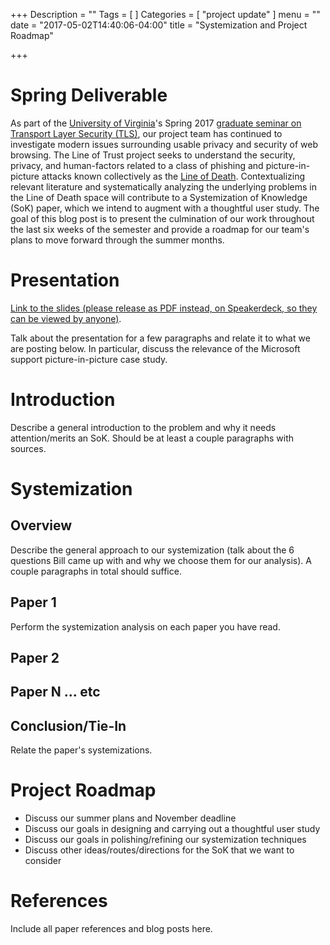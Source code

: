 +++
Description = ""
Tags = [
]
Categories = [
"project update"
]
menu = ""
date = "2017-05-02T14:40:06-04:00"
title = "Systemization and Project Roadmap"

+++

# Spring Deliverable
As part of the [University of Virginia](http://virginia.edu)'s Spring 2017 [graduate seminar
on Transport Layer Security (TLS)](https://tlseminar.github.io/), our project
team has continued to investigate modern issues surrounding usable privacy and
security of web browsing.
The Line of Trust project seeks to understand the security, privacy, and human-factors related to a class of phishing and picture-in-picture attacks known collectively as the [Line of Death](https://textslashplain.com/2017/01/14/the-line-of-death/). 
Contextualizing relevant literature and systematically analyzing the underlying
problems in the Line of Death space will contribute to a Systemization of
Knowledge (SoK) paper, which we intend to augment with a thoughtful user study. 
The goal of this blog post is to present the culmination of our work throughout the last
six weeks of the semester and provide a roadmap for our team's plans to move
forward through the summer months.

# Presentation
[Link to the slides (please release as PDF instead, on Speakerdeck, so they can be
viewed by
anyone)](https://www.icloud.com/keynote/0E62QHO05J_Jo5M4Wx3Sm7w2g#Presentation).

Talk about the presentation for a few paragraphs and relate it to what we are
posting below. In particular, discuss the relevance of the Microsoft support
picture-in-picture case study.

# Introduction
Describe a general introduction to the problem and why it needs attention/merits
an SoK. Should be at least a couple paragraphs with sources.

# Systemization
## Overview
Describe the general approach to our systemization (talk about the 6 questions
Bill came up with and why we choose them for our analysis). A couple paragraphs
in total should suffice.

## Paper 1
Perform the systemization analysis on each paper you have read.

## Paper 2

## Paper N ... etc

## Conclusion/Tie-In
Relate the paper's systemizations.

# Project Roadmap
- Discuss our summer plans and November deadline
- Discuss our goals in designing and carrying out a thoughtful user study
- Discuss our goals in polishing/refining our systemization techniques
- Discuss other ideas/routes/directions for the SoK that we want to consider

# References
Include all paper references and blog posts here.
